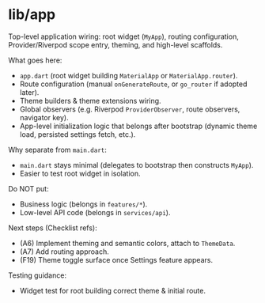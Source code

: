 # lib/app

Top-level application wiring: root widget (`MyApp`), routing configuration, Provider/Riverpod scope entry, theming, and high-level scaffolds.

What goes here:
- `app.dart` (root widget building `MaterialApp` or `MaterialApp.router`).
- Route configuration (manual `onGenerateRoute`, or `go_router` if adopted later).
- Theme builders & theme extensions wiring.
- Global observers (e.g. Riverpod `ProviderObserver`, route observers, navigator key).
- App-level initialization logic that belongs after bootstrap (dynamic theme load, persisted settings fetch, etc.).

Why separate from `main.dart`:
- `main.dart` stays minimal (delegates to bootstrap then constructs `MyApp`).
- Easier to test root widget in isolation.

Do NOT put:
- Business logic (belongs in `features/*`).
- Low-level API code (belongs in `services/api`).

Next steps (Checklist refs):
- (A6) Implement theming and semantic colors, attach to `ThemeData`.
- (A7) Add routing approach.
- (F19) Theme toggle surface once Settings feature appears.

Testing guidance:
- Widget test for root building correct theme & initial route.

